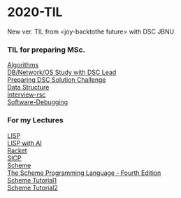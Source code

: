 # 2020-TIL
New ver. TIL from &lt;joy-backtothe future>
with DSC JBNU

### TIL for preparing MSc.

[Algorithms](https://github.com/jeongyoonlee2015/2020-TIL/tree/master/Algorithms)<br>
[DB/Network/OS Study with DSC Lead](https://github.com/jeongyoonlee2015/2020-TIL/tree/master/DSC-Lead-Study)<br>
[Preparing DSC Solution Challenge](https://github.com/jeongyoonlee2015/2020-TIL/tree/master/DSCSolutionChallenge-resource)<br>
[Data Structure](https://github.com/jeongyoonlee2015/2020-TIL/tree/master/DataStructure)<br>
[Interview-rsc](https://github.com/jeongyoonlee2015/2020-TIL/tree/master/Interview-rsc)<br>
[Software-Debugging](https://github.com/jeongyoonlee2015/2020-TIL/tree/master/Software-Debugging)<br>


### For my Lectures
[LISP](http://ocw.kookmin.ac.kr/?course=15463)<br>
[LISP with AI](http://www.kocw.net/home/cview.do?cid=b922426443d9df10)<br>
[Racket](https://school.racket-lang.org/2019/plan/wed-mor-lecture.html)<br>
[SICP](https://source-academy.github.io/sicp/)<br>
[Scheme](https://groups.csail.mit.edu/mac/projects/scheme/)<br>
[The Scheme Programming Language - Fourth Edition](https://www.scheme.com/tspl4/)<br>
[Scheme Tutorial1](http://www.cs.rpi.edu/academics/courses/fall00/ai/scheme/reference/Scheme.html)<br>
[Scheme Tutorial2](http://www.shido.info/lisp/idx_scm_e.html)<br>
[]()<br>
[]()<br>
[]()<br>
[]()<br>
[]()<br>
[]()<br>
